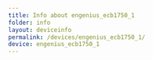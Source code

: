 ```yaml
---
title: Info about engenius_ecb1750_1
folder: info
layout: deviceinfo
permalink: /devices/engenius_ecb1750_1/
device: engenius_ecb1750_1
---
```

